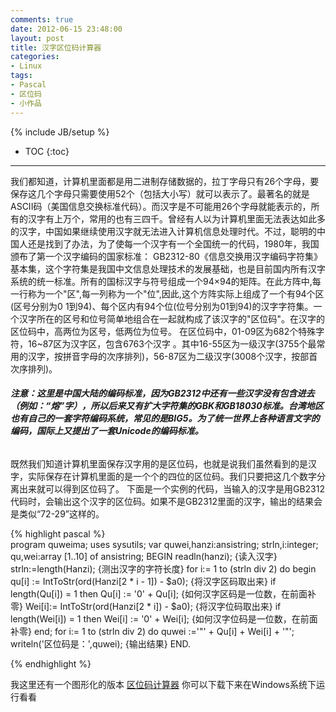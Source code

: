 ```yaml
---
comments: true
date: 2012-06-15 23:48:00
layout: post
title: 汉字区位码计算器
categories:
- Linux
tags:
- Pascal
- 区位码
- 小作品
---
```


{% include JB/setup %}
* TOC
{:toc}
<hr/>
我们都知道，计算机里面都是用二进制存储数据的，拉丁字母只有26个字母，要保存这几个字母只需要使用52个（包括大小写）就可以表示了。最著名的就是ASCII码（美国信息交换标准代码）。而汉字是不可能用26个字母就能表示的，所有的汉字有上万个，常用的也有三四千。曾经有人以为计算机里面无法表达如此多的汉字，中国如果继续使用汉字就无法进入计算机信息处理时代。不过，聪明的中国人还是找到了办法，为了使每一个汉字有一个全国统一的代码，1980年，我国颁布了第一个汉字编码的国家标准： GB2312-80《信息交换用汉字编码字符集》基本集，这个字符集是我国中文信息处理技术的发展基础，也是目前国内所有汉字系统的统一标准。所有的国标汉字与符号组成一个94×94的矩阵。在此方阵中,每一行称为一个"区",每一列称为一个"位",因此,这个方阵实际上组成了一个有94个区(区号分别为0 1到94)、每个区内有94个位(位号分别为01到94)的汉字字符集。一个汉字所在的区号和位号简单地组合在一起就构成了该汉字的"区位码"。在汉字的区位码中，高两位为区号，低两位为位号。 在区位码中，01-09区为682个特殊字符，16~87区为汉字区，包含6763个汉字 。其中16-55区为一级汉字(3755个最常用的汉字，按拼音字母的次序排列)，56-87区为二级汉字(3008个汉字，按部首次序排列)。

###### **注意：这里是中国大陆的编码标准，因为GB2312中还有一些汉字没有包含进去（例如：“熔”字），所以后来又有扩大字符集的GBK和GB18030标准。台湾地区也有自己的一套字符编码系统，常见的是BIG5。为了统一世界上各种语言文字的编码，国际上又提出了一套Unicode的编码标准。**

既然我们知道计算机里面保存汉字用的是区位码，也就是说我们虽然看到的是汉字，实际保存在计算机里面的是一个个的四位的区位码。我们只要把这几个数字分离出来就可以得到区位码了。
下面是一个实例的代码，当输入的汉字是用GB2312代码时，会输出这个汉字的区位码。如果不是GB2312里面的汉字，输出的结果会是类似“72-29”这样的。
    
{% highlight pascal %}    
    program quweima;
    uses sysutils;
    var
    quwei,hanzi:ansistring;
    strln,i:integer;
    qu,wei:array [1..10] of ansistring;
    BEGIN
    readln(hanzi);   {读入汉字}
    strln:=length(Hanzi);  {测出汉字的字符长度}
    for i:= 1 to (strln div 2) do
                  begin
                    qu[i] := IntToStr(ord(Hanzi[2 * i - 1]) - $a0);   {将汉字区码取出来}
                    if length(Qu[i]) = 1 then
                        Qu[i] := '0' + Qu[i];         {如何汉字区码是一位数，在前面补零}
                    Wei[i]:= IntToStr(ord(Hanzi[2 * i]) - $a0);      {将汉字位码取出来}
                    if length(Wei[i]) = 1 then
                        Wei[i] := '0' + Wei[i];       {如何汉字位码是一位数，在前面补零}
                  end;
    for i:= 1 to (strln div 2) do
          quwei :='"' + Qu[i] + Wei[i] + '"';
    writeln('区位码是：',quwei);       {输出结果}
    END.
    

{% endhighlight %}



我这里还有一个图形化的版本
[区位码计算器](http://andylinux-wordpress.stor.sinaapp.com/uploads/2012/06/区位码计算器.zip)
你可以下载下来在Windows系统下运行看看
